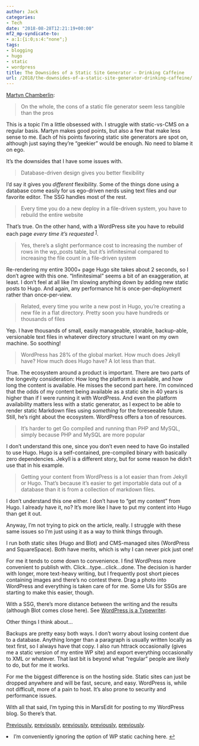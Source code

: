 ```yaml
---
author: Jack
categories:
- Tech
date: "2018-08-28T12:21:19+00:00"
mf2_mp-syndicate-to:
- a:1:{i:0;s:4:"none";}
tags:
- blogging
- hugo
- static
- wordpress
title: The Downsides of a Static Site Generator – Drinking Caffeine
url: /2018/the-downsides-of-a-static-site-generator-drinking-caffeine/
---
```

<a class="u-like-of" href="https://www.drinkingcaffeine.com/2018/08/26/the-downsides-of-a-static-site-generator/" rel="like-of">Martyn Chamberlin</a>:

> On the whole, the cons of a static file generator seem less tangible than the pros

This is a topic I&#8217;m a little obsessed with. I struggle with static-vs-CMS on a regular basis. Martyn makes good points, but also a few that make less sense to me. Each of his points favoring static site generators are spot on, although just saying they&#8217;re &#8220;geekier&#8221; would be enough. No need to blame it on ego.

It&#8217;s the downsides that I have some issues with.

> Database-driven design gives you better flexibility

I&#8217;d say it gives you _different_ flexibility. Some of the things done using a database come easily for us ego-driven nerds using text files and our favorite editor. The SSG handles most of the rest.

> Every time you do a new deploy in a file-driven system, you have to rebuild the entire website

That&#8217;s true. On the other hand, with a WordPress site you have to rebuild each page _every time it&#8217;s requested_ <sup id="fnref-1764-cache"><a class="jetpack-footnote" href="#fn-1764-cache">1</a></sup>.

> Yes, there’s a slight performance cost to increasing the number of rows in the wp_posts table, but it’s infinitesimal compared to increasing the file count in a file-driven system

Re-rendering my entire 3000+ page Hugo site takes about 2 seconds, so I don&#8217;t agree with this one. &#8220;Infinitesimal&#8221; seems a bit of an exaggeration, at least. I don&#8217;t feel at all like I&#8217;m slowing anything down by adding new static posts to Hugo. And again, any performance hit is once-per-deployment rather than once-per-view.

> Related, every time you write a new post in Hugo, you’re creating a new file in a flat directory. Pretty soon you have hundreds or thousands of files

Yep. I have thousands of small, easily manageable, storable, backup-able, versionable text files in whatever directory structure I want on my own machine. So soothing!

> WordPress has 28% of the global market. How much does Jekyll have? How much does Hugo have? A lot less than that.

True. The ecosystem around a product is important. There are two parts of the longevity consideration: How long the platform is available, and how long the content is available. He misses the second part here. I&#8217;m convinced that the odds of my content being available as a static site in 40 years is higher than if I were running it with WordPress. And even the platform availability matters less with a static generator, as I expect to be able to render static Markdown files using _something_ for the foreseeable future. Still, he&#8217;s right about the ecosystem. WordPress offers a ton of resources.

> It’s harder to get Go compiled and running than PHP and MySQL, simply because PHP and MySQL are more popular

I don&#8217;t understand this one, since you don&#8217;t even need to have Go installed to use Hugo. Hugo is a self-contained, pre-compiled binary with basically zero dependencies. Jekyll is a different story, but for some reason he didn&#8217;t use that in his example.

> Getting your content from WordPress is a lot easier than from Jekyll or Hugo. That’s because it’s easier to get importable data out of a database than it is from a collection of markdown files.

I don&#8217;t understand this one either. I don&#8217;t have to &#8220;get my content&#8221; from Hugo. I already have it, no? It&#8217;s more like I have to put my content into Hugo than get it out.

Anyway, I&#8217;m not trying to pick on the article, really. I struggle with these same issues so I&#8217;m just using it as a way to think things through.

I run both static sites (Hugo and Blot) and CMS-managed sites (WordPress and SquareSpace). Both have merits, which is why I can never pick just one!

For me it tends to come down to convenience. I find WordPress more convenient to publish with. Click&#8230;type&#8230;click&#8230;done. The decision is harder with longer, more text-heavy writing, but I frequently post short pieces containing images and there&#8217;s no contest there. Drag a photo into WordPress and everything is taken care of for me. Some UIs for SSGs are starting to make this easier, though.

With a SSG, there&#8217;s more distance between the writing and the results (although Blot comes close here). See [WordPress is a Typewriter][1].

Other things I think about&#8230;

Backups are pretty easy both ways. I don&#8217;t worry about losing content due to a database. Anything longer than a paragraph is usually written locally as text first, so I always have that copy. I also run httrack occasionally (gives me a static version of my entire WP site) and export everything occasionally to XML or whatever. That last bit is beyond what &#8220;regular&#8221; people are likely to do, but for me it works.

For me the biggest difference is on the hosting side. Static sites can just be dropped anywhere and will be fast, secure, and easy. WordPress is, while not difficult, more of a pain to host. It&#8217;s also prone to security and performance issues.

With all that said, I&#8217;m typing this in MarsEdit for posting to my WordPress blog. So there&#8217;s that.

[Previously][2], [previously][1], [previously][3], [previously][4], [previously][5].

<li id="fn-1764-cache">
  I&#8217;m conveniently ignoring the option of WP static caching here. <a href="#fnref-1764-cache">↩</a></fn></footnotes>

 [1]: https://www.baty.net/2017/wordpress-is-a-typewriter/
 [2]: https://www.baty.net/2016/leaning-toward-static-again/
 [3]: https://www.baty.net/2009/wordpress-vs-static/
 [4]: https://www.baty.net/2016/hugo/
 [5]: https://www.baty.net/2016/almost-switched-to-wordpress-again/